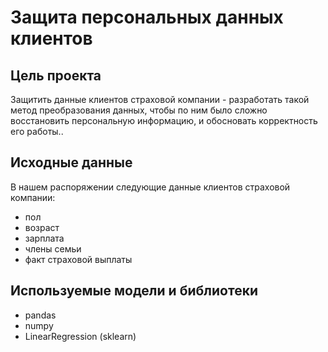 # Защита персональных данных клиентов

## Цель проекта 
Защитить данные клиентов страховой компании - разработать такой метод преобразования данных, чтобы по ним было сложно восстановить персональную информацию, и обосновать корректность его работы.. 

## Исходные данные
В нашем распоряжении следующие данные клиентов страховой компании:
- пол
- возраст
- зарплата
- члены семьи
- факт страховой выплаты

## Используемые модели и библиотеки
- pandas
- numpy
- LinearRegression (sklearn)